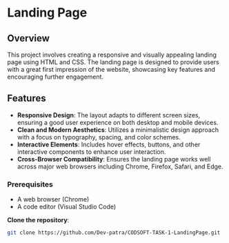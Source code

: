 # Landing Page 

## Overview

This project involves creating a responsive and visually appealing landing page using HTML and CSS. The landing page is designed to provide users with a great first impression of the website, showcasing key features and encouraging further engagement.

## Features

- **Responsive Design**: The layout adapts to different screen sizes, ensuring a good user experience on both desktop and mobile devices.
- **Clean and Modern Aesthetics**: Utilizes a minimalistic design approach with a focus on typography, spacing, and color schemes.
- **Interactive Elements**: Includes hover effects, buttons, and other interactive components to enhance user interaction.
- **Cross-Browser Compatibility**: Ensures the landing page works well across major web browsers including Chrome, Firefox, Safari, and Edge.

### Prerequisites

- A web browser (Chrome)
- A code editor (Visual Studio Code)



 **Clone the repository**:
   ```bash
   git clone https://github.com/Dev-patra/CODSOFT-TASK-1-LandingPage.git


